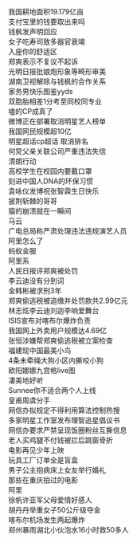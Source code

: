 我国耕地面积19.179亿亩  
支付宝里的钱要取出来吗  
钱枫发声明回应  
女子吃寿司致多器官衰竭  
入座你的舒适区  
郑爽表示不复议不起诉  
光明日报批娘炮形象等畸形审美  
湖南卫视解除与钱枫的合作关系  
家务男快乐图鉴yyds  
双胞胎相差1分考至同校同专业  
嗑的CP成真了  
微博正在部署取消明星艺人榜单  
我国网民规模超10亿  
明星超话cp超话 取消排名  
何炅父亲关联公司严重违法失信  
清朗行动  
高校学生在校园内要戴口罩  
刻进中国人DNA的环保习惯  
袁咏仪发博祝张智霖生日快乐  
披荆斩棘的哥哥  
猫的崩溃就在一瞬间  
马云  
广电总局称严肃处理违法违规演艺人员  
阿里怎么了  
蚂蚁金服  
阿里系  
人民日报评郑爽被处罚  
李云迪没有分到词  
金韩彬被求刑3年  
郑爽偷逃税被追缴并处罚款共2.99亿元  
林志炫李云迪刘迦李响爱舞台  
ISIS宣布对喀布尔爆炸负责  
我国网上外卖用户规模达4.69亿  
张恒涉嫌帮郑爽偷逃税被立案检查  
福建现中国最美小鸟  
4条未牵绳大狗小区内撕咬小狗  
欧阳娜娜九宫格live图  
凄美地好听  
Sunnee你不适合两个人上线  
皇甫周虞分手  
网信办拟规定不得利用算法控制热搜  
多家明星工作室发布理智追星倡议书  
网信办要求严禁呈现饭圈粉丝互撕信息  
老人买鸡腿不付钱被拦后跳窗骨折  
电影再见少年上映  
玩具工厂订单全是盲盒  
男子公主抱病床上女友举行婚礼  
那些在重庆拍过的电影  
阿里  
徐帆许亚军父母爱情好感人  
胡丹丹举重女子50公斤级夺金  
喀布尔机场发生两起爆炸  
郑州暴雨湖北小伙泡水16小时救50多人  
